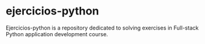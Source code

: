 # ejercicios-python

Ejercicios-python is a repository dedicated to solving exercises in Full-stack Python application development course.
